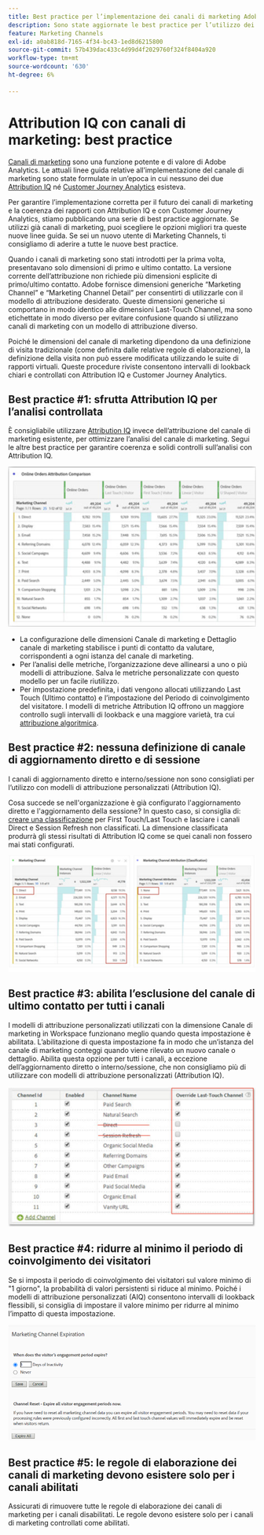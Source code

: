 ```yaml
---
title: Best practice per l’implementazione dei canali di marketing Adobe Analytics
description: Sono state aggiornate le best practice per l’utilizzo dei canali di marketing con Attribution IQ e Customer Journey Analytics
feature: Marketing Channels
exl-id: a0ab818d-7165-4f34-bc43-1ed8d6215800
source-git-commit: 57b439dac433c4d99d4f2029760f324f8404a920
workflow-type: tm+mt
source-wordcount: '630'
ht-degree: 6%

---
```


# Attribution IQ con canali di marketing: best practice

[Canali di marketing](/help/components/c-marketing-channels/c-getting-started-mchannel.md) sono una funzione potente e di valore di Adobe Analytics. Le attuali linee guida relative all’implementazione del canale di marketing sono state formulate in un’epoca in cui nessuno dei due [Attribution IQ](https://experienceleague.adobe.com/docs/analytics/analyze/analysis-workspace/attribution/overview.html#analysis-workspace)  né [Customer Journey Analytics](https://experienceleague.adobe.com/docs/analytics-platform/using/cja-usecases/marketing-channels.html?lang=it#cja-usecases) esisteva.

Per garantire l’implementazione corretta per il futuro dei canali di marketing e la coerenza dei rapporti con Attribution IQ e con Customer Journey Analytics, stiamo pubblicando una serie di best practice aggiornate. Se utilizzi già canali di marketing, puoi scegliere le opzioni migliori tra queste nuove linee guida. Se sei un nuovo utente di Marketing Channels, ti consigliamo di aderire a tutte le nuove best practice.

Quando i canali di marketing sono stati introdotti per la prima volta, presentavano solo dimensioni di primo e ultimo contatto. La versione corrente dell’attribuzione non richiede più dimensioni esplicite di primo/ultimo contatto. Adobe fornisce dimensioni generiche “Marketing Channel” e “Marketing Channel Detail” per consentirti di utilizzarle con il modello di attribuzione desiderato. Queste dimensioni generiche si comportano in modo identico alle dimensioni Last-Touch Channel, ma sono etichettate in modo diverso per evitare confusione quando si utilizzano canali di marketing con un modello di attribuzione diverso.

Poiché le dimensioni del canale di marketing dipendono da una definizione di visita tradizionale (come definita dalle relative regole di elaborazione), la definizione della visita non può essere modificata utilizzando le suite di rapporti virtuali. Queste procedure riviste consentono intervalli di lookback chiari e controllati con Attribution IQ e Customer Journey Analytics.

## Best practice #1: sfrutta Attribution IQ per l’analisi controllata

È consigliabile utilizzare [Attribution IQ](https://experienceleague.adobe.com/docs/analytics/analyze/analysis-workspace/attribution/overview.html#analysis-workspace) invece dell’attribuzione del canale di marketing esistente, per ottimizzare l’analisi del canale di marketing. Segui le altre best practice per garantire coerenza e solidi controlli sull’analisi con Attribution IQ.

![](assets/attribution.png)

* La configurazione delle dimensioni Canale di marketing e Dettaglio canale di marketing stabilisce i punti di contatto da valutare, corrispondenti a ogni istanza del canale di marketing.
* Per l’analisi delle metriche, l’organizzazione deve allinearsi a uno o più modelli di attribuzione. Salva le metriche personalizzate con questo modello per un facile riutilizzo.
* Per impostazione predefinita, i dati vengono allocati utilizzando Last Touch (Ultimo contatto) e l’impostazione del Periodo di coinvolgimento del visitatore. I modelli di metriche Attribution IQ offrono un maggiore controllo sugli intervalli di lookback e una maggiore varietà, tra cui [attribuzione algoritmica](https://experienceleague.adobe.com/docs/analytics/analyze/analysis-workspace/attribution/algorithmic.html#analysis-workspace).

## Best practice #2: nessuna definizione di canale di aggiornamento diretto e di sessione

I canali di aggiornamento diretto e interno/sessione non sono consigliati per l’utilizzo con modelli di attribuzione personalizzati (Attribution IQ).

Cosa succede se nell&#39;organizzazione è già configurato l&#39;aggiornamento diretto e l&#39;aggiornamento della sessione? In questo caso, si consiglia di: [creare una classificazione](/help/admin/admin/c-manage-report-suites/c-edit-report-suites/marketing-channels/classifications-mchannel.md) per First Touch/Last Touch e lasciare i canali Direct e Session Refresh non classificati. La dimensione classificata produrrà gli stessi risultati di Attribution IQ come se quei canali non fossero mai stati configurati.

![](assets/direct-session-refresh.png)

## Best practice #3: abilita l’esclusione del canale di ultimo contatto per tutti i canali

I modelli di attribuzione personalizzati utilizzati con la dimensione Canale di marketing in Workspace funzionano meglio quando questa impostazione è abilitata. L’abilitazione di questa impostazione fa in modo che un’istanza del canale di marketing conteggi quando viene rilevato un nuovo canale o dettaglio. Abilita questa opzione per tutti i canali, a eccezione dell’aggiornamento diretto o interno/sessione, che non consigliamo più di utilizzare con modelli di attribuzione personalizzati (Attribution IQ).

![](assets/override.png)

## Best practice #4: ridurre al minimo il periodo di coinvolgimento dei visitatori

Se si imposta il periodo di coinvolgimento dei visitatori sul valore minimo di &quot;1 giorno&quot;, la probabilità di valori persistenti si riduce al minimo. Poiché i modelli di attribuzione personalizzati (AIQ) consentono intervalli di lookback flessibili, si consiglia di impostare il valore minimo per ridurre al minimo l’impatto di questa impostazione.

![](assets/expiration.png)

## Best practice #5: le regole di elaborazione dei canali di marketing devono esistere solo per i canali abilitati

Assicurati di rimuovere tutte le regole di elaborazione dei canali di marketing per i canali disabilitati. Le regole devono esistere solo per i canali di marketing controllati come abilitati.
